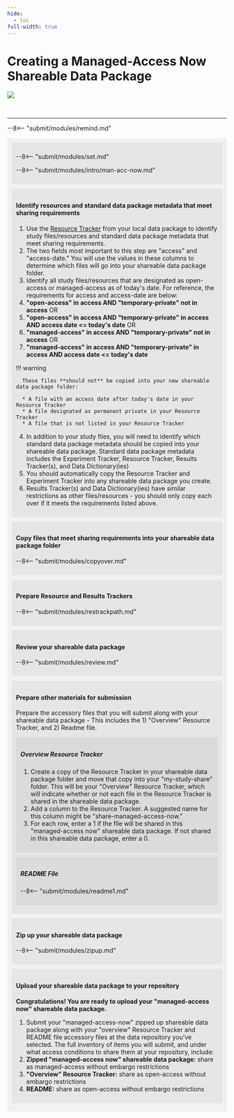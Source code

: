 ```yaml
---
hide:
  - toc
full-width: true
---
```


# Creating a Managed-Access Now Shareable Data Package

  ![](../assets/prepare-sub-managed.drawio)

<br>

---

--8<-- "submit/modules/remind.md"

<div markdown="1" style="background-color:rgba(0, 0, 0, 0.0470588); text-align:left; vertical-align: top; padding:10px 10px;">

<div markdown="1" style="background-color:rgba(0, 0, 0, 0.0470588); text-align:left; vertical-align: top; padding:10px 10px; margin-bottom: 10px;">


--8<-- "submit/modules/set.md"

--8<-- "submit/modules/intro/man-acc-now.md"

</div>

<div markdown="1" style="background-color:rgba(0, 0, 0, 0.0470588); text-align:left; vertical-align: top; padding:10px 10px; margin-bottom: 10px;">

#### Identify resources and standard data package metadata that meet sharing requirements

1. Use the [Resource Tracker](../terms/index.md#resource-tracker) from your local data package to identify study files/resources and standard data package metadata that meet sharing requirements.
2. The two fields most important to this step are "access" and "access-date." You will use the values in these columns to determine which files will go into your shareable data package folder.
3. Identify all study files/resources that are designated as open-access or managed-access as of today's date. For reference, the requirements for access and access-date are below:
  1. **"open-access" in access AND "temporary-private" not in access** OR
  2. **"open-access" in access AND "temporary-private" in access AND access date <= today's date** OR
  3. **"managed-access" in access AND "temporary-private" not in access** OR
  4. **"managed-access" in access AND "temporary-private" in access AND access date <= today's date**

  !!! warning

      These files **should not** be copied into your new shareable data package folder:
    
      * A file with an access date after today's date in your Resource Tracker
      * A file designated as permanent private in your Resource Tracker
      * A file that is not listed in your Resource Tracker

      

      
4. In addition to your study files, you will need to identify which standard data package metadata should be copied into your shareable data package. Standard data package metadata includes the Experiment Tracker, Resource Tracker, Results Tracker(s), and Data Dictionary(ies)
  1. You should automatically copy the Resource Tracker and Experiment Tracker into any shareable data package you create.
  2. Results Tracker(s) and Data Dictionary(ies) have similar restrictions as other files/resources - you should only copy each over if it meets the requirements listed above.

</div>

<div markdown="1" style="background-color:rgba(0, 0, 0, 0.0470588); text-align:left; vertical-align: top; padding:10px 10px; margin-bottom: 10px;">

#### Copy files that meet sharing requirements into your shareable data package folder

--8<-- "submit/modules/copyover.md"

</div>

<div markdown="1" style="background-color:rgba(0, 0, 0, 0.0470588); text-align:left; vertical-align: top; padding:10px 10px; margin-bottom: 10px;">

#### Prepare Resource and Results Trackers

--8<-- "submit/modules/restrackpath.md"

</div>

<div markdown="1" style="background-color:rgba(0, 0, 0, 0.0470588); text-align:left; vertical-align: top; padding:10px 10px; margin-bottom: 10px;">

#### Review your shareable data package

--8<-- "submit/modules/review.md"

</div>

<div markdown="1" style="background-color:rgba(0, 0, 0, 0.0470588); text-align:left; vertical-align: top; padding:10px 10px; margin-bottom: 10px;">

#### Prepare other materials for submission

Prepare the accessory files that you will submit along with your shareable data package - This includes the 1) "Overview" Resource Tracker, and 2) Readme file. 

<div markdown="1" style="background-color:rgba(0, 0, 0, 0.0470588); text-align:left; vertical-align: top; padding:10px 10px; margin-bottom: 10px;">

##### Overview Resource Tracker

1. Create a copy of the Resource Tracker in your shareable data package folder and move that copy into your "my-study-share" folder. This will be your "Overview" Resource Tracker, which will indicate whether or not each file in the Resource Tracker is shared in the shareable data package.
1. Add a column to the Resource Tracker. A suggested name for this column might be "share-managed-access-now."
  2. For each row, enter a 1 if the file will be shared in this "managed-access now" shareable data package. If not shared in this shareable data package, enter a 0.

</div>

<div markdown="1" style="background-color:rgba(0, 0, 0, 0.0470588); text-align:left; vertical-align: top; padding:10px 10px; margin-bottom: 10px;">

##### README File

--8<-- "submit/modules/readme1.md"

</div>
</div>

<div markdown="1" style="background-color:rgba(0, 0, 0, 0.0470588); text-align:left; vertical-align: top; padding:10px 10px; margin-bottom: 10px;">

#### Zip up your shareable data package

--8<-- "submit/modules/zipup.md"

</div>

<div markdown="1" style="background-color:rgba(0, 0, 0, 0.0470588); text-align:left; vertical-align: top; padding:10px 10px; margin-bottom: 10px;">

#### Upload your shareable data package to your repository

**Congratulations! You are ready to upload your "managed-access now" shareable data package.**

1. Submit your "managed-access-now" zipped up shareable data package along with your "overview" Resource Tracker and README file accessory files at the data repository you've selected. The full inventory of items you will submit, and under what access conditions to share them at your repository, include: 
  1. **Zipped "managed-access now" shareable data package:** share as managed-access without embargo restrictions
  2. **"Overview" Resource Tracker:** share as open-access without embargo restrictions
  3. **README:** share as open-access without embargo restrictions

</div>
</div>
